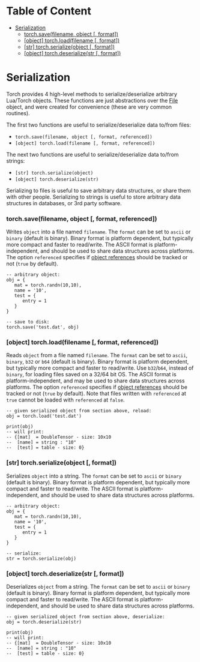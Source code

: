 <!-- START doctoc generated TOC please keep comment here to allow auto update -->
<!-- DON'T EDIT THIS SECTION, INSTEAD RE-RUN doctoc TO UPDATE -->
# Table of Content

- [Serialization](#serialization)
    - [torch.save(filename, object [, format])](#torchsavefilename-object--format)
    - [[object] torch.load(filename [, format])](#object-torchloadfilename--format)
    - [[str] torch.serialize(object [, format])](#str-torchserializeobject--format)
    - [[object] torch.deserialize(str [, format])](#object-torchdeserializestr--format)

<!-- END doctoc generated TOC please keep comment here to allow auto update -->


<a name="torch.serialization.dok"></a>
# Serialization #

Torch provides 4 high-level methods to serialize/deserialize arbitrary Lua/Torch objects.
These functions are just abstractions over the [File](file.md) object, and were created
for convenience (these are very common routines).

The first two functions are useful to serialize/deserialize data to/from files:

  - `torch.save(filename, object [, format, referenced])`
  - `[object] torch.load(filename [, format, referenced])`

The next two functions are useful to serialize/deserialize data to/from strings:

  - `[str] torch.serialize(object)`
  - `[object] torch.deserialize(str)`

Serializing to files is useful to save arbitrary data structures, or share them with other people.
Serializing to strings is useful to store arbitrary data structures in databases, or 3rd party
software.

<a name="torch.save"></a>
### torch.save(filename, object [, format, referenced]) ###

Writes `object` into a file named `filename`. The `format` can be set to
`ascii` or `binary` (default is binary). Binary format is platform
dependent, but typically more compact and faster to read/write. The ASCII
format is platform-independent, and should be used to share data structures
across platforms. The option `referenced` specifies if
[object references](file.md#torch.File.referenced) should be tracked or not
(`true` by default).

```
-- arbitrary object:
obj = {
   mat = torch.randn(10,10),
   name = '10',
   test = {
      entry = 1
   }
}

-- save to disk:
torch.save('test.dat', obj)
```

<a name="torch.load"></a>
### [object] torch.load(filename [, format, referenced]) ###

Reads `object` from a file named `filename`.
The `format` can be set to `ascii`, `binary`, `b32` or `b64` (default is binary).
Binary format is platform dependent, but typically more compact and faster to read/write.
Use `b32`/`b64`, instead of `binary`, for loading files saved on a 32/64 bit OS.
The ASCII format is platform-independent, and may be used to share data structures across platforms.
The option `referenced` specifies if [object references](file.md#torch.File.referenced) should be tracked or not (`true` by default).
Note that files written with `referenced` at `true` cannot be loaded with `referenced` at `false`.

```
-- given serialized object from section above, reload:
obj = torch.load('test.dat')

print(obj)
-- will print:
-- {[mat]  = DoubleTensor - size: 10x10
--  [name] = string : "10"
--  [test] = table - size: 0}
```

<a name="torch.serialize"></a>
### [str] torch.serialize(object [, format]) ###

Serializes `object` into a string. The `format` can be set
to `ascii` or `binary` (default is binary). Binary format is platform
dependent, but typically more compact and faster to read/write. The ASCII
format is platform-independent, and should be used to share data structures
across platforms.

```
-- arbitrary object:
obj = {
   mat = torch.randn(10,10),
   name = '10',
   test = {
      entry = 1
   }
}

-- serialize:
str = torch.serialize(obj)
```

<a name="torch.deserialize"></a>
### [object] torch.deserialize(str [, format]) ###

Deserializes `object` from a string. The `format` can be set
to `ascii` or `binary` (default is binary). Binary format is platform
dependent, but typically more compact and faster to read/write. The ASCII
format is platform-independent, and should be used to share data structures
across platforms.

```
-- given serialized object from section above, deserialize:
obj = torch.deserialize(str)

print(obj)
-- will print:
-- {[mat]  = DoubleTensor - size: 10x10
--  [name] = string : "10"
--  [test] = table - size: 0}
```

